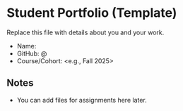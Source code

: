 # Student Portfolio (Template)

Replace this file with details about you and your work.

- Name: <your name>
- GitHub: @<your-github-username>
- Course/Cohort: <e.g., Fall 2025>

## Notes
- You can add files for assignments here later.
